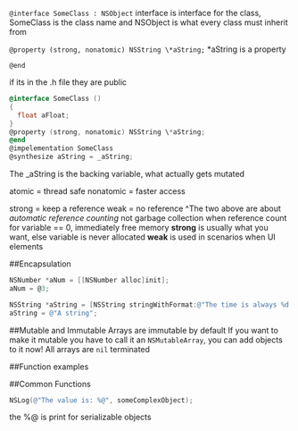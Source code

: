 `@interface SomeClass : NSObject`
 interface is interface for the class, SomeClass is the class name and NSObject
 is what every class must inherit from

`@property (strong, nonatomic) NSString \*aString;`
 \*aString is a property

`@end`

if its in the .h file they are public

```objective-c
@interface SomeClass ()
{
  float aFloat;
}
@property (strong, nonatomic) NSString \*aString;
@end
@impelementation SomeClass
@synthesize aString = _aString;
```
The \_aString is the backing variable, what actually gets mutated

atomic = thread safe
nonatomic = faster access

strong = keep a reference
weak = no reference
^The two above are about *automatic reference counting*
not garbage collection
when reference count for variable == 0, immediately free memory
**strong** is usually what you want, else variable is never allocated
**weak** is used in scenarios when UI elements


##Encapsulation
```objective-c
NSNumber *aNum = [[NSNumber alloc]init];
aNum = @3;

NSString *aString = [NSString stringWithFormat:@"The time is always %d past %d", 42, 9];
aString = @"A string";
```

##Mutable and Immutable
Arrays are immutable by default
If you want to make it mutable you have to call it an `NSMutableArray`, you can
add objects to it now!
All arrays are `nil` terminated


##Function examples

##Common Functions
```objective-c
NSLog(@"The value is: %@", someComplexObject);
```
the %@ is print for serializable objects
